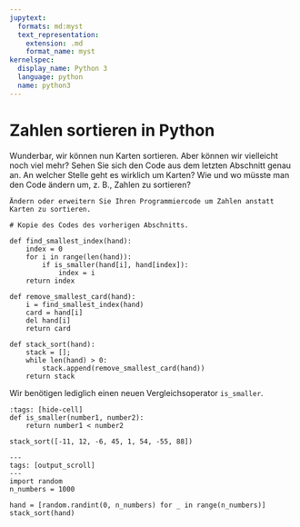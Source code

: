 ```yaml
---
jupytext:
  formats: md:myst
  text_representation:
    extension: .md
    format_name: myst
kernelspec:
  display_name: Python 3
  language: python
  name: python3
---
```


# Zahlen sortieren in Python

Wunderbar, wir können nun Karten sortieren. 
Aber können wir vielleicht noch viel mehr?
Sehen Sie sich den Code aus dem letzten Abschnitt genau an.
An welcher Stelle geht es wirklich um Karten?
Wie und wo müsste man den Code ändern um, z. B., Zahlen zu sortieren?

```{exercise} Zahlen sortieren in Python
Ändern oder erweitern Sie Ihren Programmiercode um Zahlen anstatt Karten zu sortieren.
```

```{code-cell} python3
# Kopie des Codes des vorherigen Abschnitts.

def find_smallest_index(hand):
    index = 0
    for i in range(len(hand)):
        if is_smaller(hand[i], hand[index]):
            index = i
    return index

def remove_smallest_card(hand):    
    i = find_smallest_index(hand)
    card = hand[i]
    del hand[i]
    return card

def stack_sort(hand):
    stack = [];
    while len(hand) > 0:
        stack.append(remove_smallest_card(hand))
    return stack   
```

Wir benötigen lediglich einen neuen Vergleichsoperator ``is_smaller``.

```{code-cell} python3
:tags: [hide-cell]
def is_smaller(number1, number2):
    return number1 < number2

stack_sort([-11, 12, -6, 45, 1, 54, -55, 88])
```

```{code-cell} python3
---
tags: [output_scroll]
---
import random
n_numbers = 1000

hand = [random.randint(0, n_numbers) for _ in range(n_numbers)]
stack_sort(hand)
```
